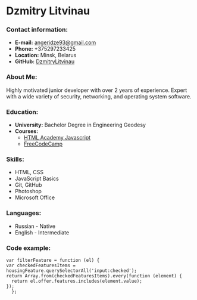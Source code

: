 # Dzmitry Litvinau



### Contact information:
* **E-mail:** angeridze93@gmail.com
* **Phone:** +375297233425
* **Location:** Minsk, Belarus
* **GitHub:** [DzmitryLitvinau](https://github.com/DzmitryLitvinau)

### About Me:
Highly motivated junior developer with over 2 years of experience. Expert with a wide variety of security, networking, and operating system software.

### Education:
* **University:** Bachelor Degree in Engineering Geodesy
* **Courses:**
    + [HTML Academy Javascript](https://htmlacademy.ru)
    + [FreeCodeCamp](https://www.freecodecamp.org)
### Skills:
* HTML, CSS
* JavaScript Basics
* Git, GitHub
* Photoshop
* Microsoft Office

### Languages:
* Russian - Native
* English - Intermediate

### Code example:
    var filterFeature = function (el) {
    var checkedFeaturesItems = housingFeature.querySelectorAll('input:checked');
    return Array.from(checkedFeaturesItems).every(function (element) {
      return el.offer.features.includes(element.value);
    });
      };
